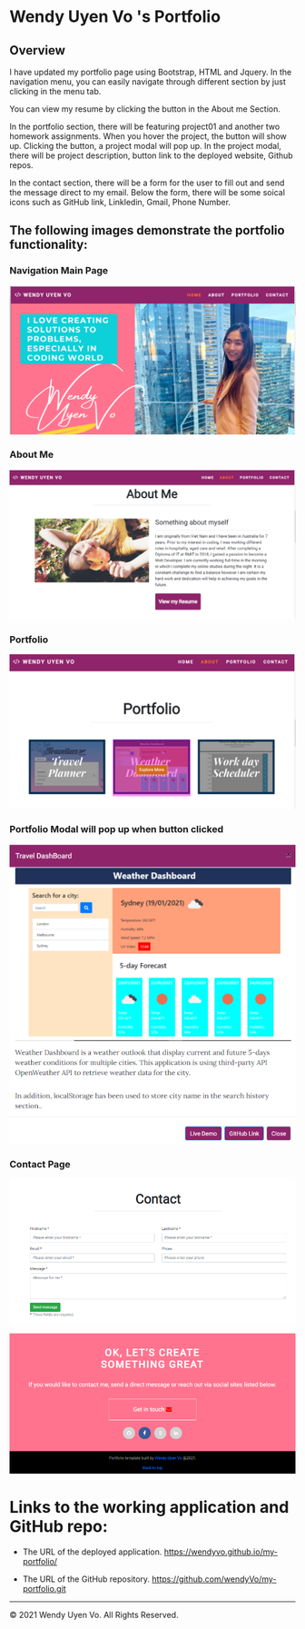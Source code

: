 # Wendy Uyen Vo 's Portfolio

## Overview
I have updated my portfolio page using Bootstrap, HTML and Jquery. In the navigation menu, you can easily navigate through different section by just clicking in the menu tab. 

You can view my resume by clicking the button in the About me Section.

 In the portfolio section, there will be featuring project01 and another two homework assignments. When you hover the project, the button will show up. Clicking the button, a project modal will pop up. In the project modal, there will be project description, button link to the deployed website, Github repos.

In the contact section, there will be a form for the user to fill out and send the message direct to my email. Below the form, there will be some soical icons such as GitHub link, Linkledin, Gmail, Phone Number.

## The following images demonstrate the portfolio functionality:

### Navigation Main Page

![main-page](Assets/screenshots/navigation.PNG)

### About Me

![about-me](Assets/screenshots/about-me.PNG)

### Portfolio

![portfolio](Assets/screenshots/portfolio-hover.png)

### Portfolio Modal will pop up when button clicked

![portfolio-modal](Assets/screenshots/modal.PNG)

### Contact Page

![contact](Assets/screenshots/contact.PNG)

![contact-icons](Assets/screenshots/icon-social.png)

# Links to the working application and GitHub repo:

* The URL of the deployed application.
https://wendyvo.github.io/my-portfolio/


* The URL of the GitHub repository.
https://github.com/wendyVo/my-portfolio.git


- - -
© 2021 Wendy Uyen Vo. All Rights Reserved.
